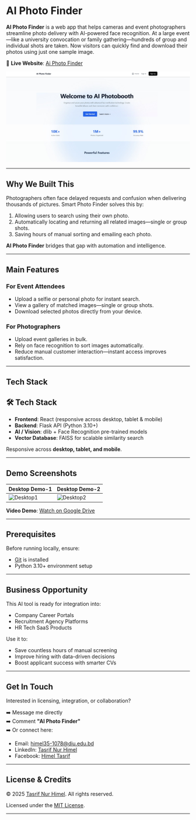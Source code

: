 # AI Photo Finder

**AI Photo Finder** is a web app that helps cameras and event photographers streamline photo delivery with AI-powered face recognition. At a large event—like a university convocation or family gathering—hundreds of group and individual shots are taken. Now visitors can quickly find and download their photos using just one sample image.


🔗 **Live Website**: [Ai Photo Finder](https://photofinder.phigalaxy.com/)

![AI Photo Finder Banner](./Images/img.jpg)

---

## Why We Built This

Photographers often face delayed requests and confusion when delivering thousands of pictures. Smart Photo Finder solves this by:

1. Allowing users to search using their own photo.
2. Automatically locating and returning all related images—single or group shots.
3. Saving hours of manual sorting and emailing each photo.

**AI Photo Finder** bridges that gap with automation and intelligence.

---


## Main Features

### For Event Attendees
- Upload a selfie or personal photo for instant search.
- View a gallery of matched images—single or group shots.
- Download selected photos directly from your device.

### For Photographers
- Upload event galleries in bulk.
- Rely on face recognition to sort images automatically.
- Reduce manual customer interaction—instant access improves satisfaction.

---

## Tech Stack

## 🛠 Tech Stack

- **Frontend**: React (responsive across desktop, tablet & mobile)  
- **Backend**: Flask API (Python 3.10+)  
- **AI / Vision**: dlib + Face Recognition pre-trained models  
- **Vector Database**: FAISS for scalable similarity search  

Responsive across **desktop, tablet, and mobile**.

---

## Demo Screenshots

| Desktop Demo-1 | Desktop Demo-2 |
|--------------|-------------|
| ![Desktop1](./Image/web.png) | ![Desktop2](./Image/mobile_demo.png) |

**Video Demo**: [Watch on Google Drive](https://drive.google.com/file/d/1kNqZJOCZfThBXK-FyzlNtbjpNcSACU6J/view?usp=drive_link)

---

## Prerequisites

Before running locally, ensure:

- [Git](https://git-scm.com/downloads) is installed
- Python 3.10+ environment setup

---

## Business Opportunity

This AI tool is ready for integration into:

-  Company Career Portals  
-  Recruitment Agency Platforms  
-  HR Tech SaaS Products  

Use it to:

-  Save countless hours of manual screening  
-  Improve hiring with data-driven decisions  
-  Boost applicant success with smarter CVs  

---

## Get In Touch

Interested in licensing, integration, or collaboration?

➡️ Message me directly  
➡️ Comment **"AI Photo Finder"**  
➡️ Or connect here:

-  Email: [himel35-1078@diu.edu.bd](mailto:himel35-1078@diu.edu.bd)  
-  LinkedIn: [Tasrif Nur Himel](https://www.linkedin.com/in/tasrifnurhimel/)
-  Facebook: [Himel Tasrif](https://www.facebook.com/himeltasrif06)

---

## License & Credits

© 2025 [Tasrif Nur Himel](https://www.tasrifnurhimel.me). All rights reserved.

Licensed under the [MIT License](./LICENSE).

---

